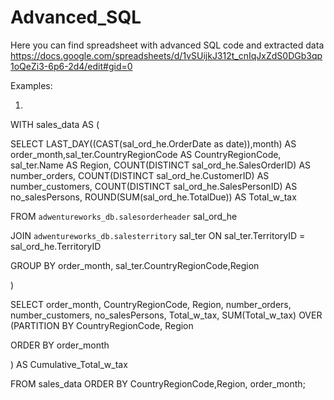 # Advanced_SQL
Here you can find spreadsheet with advanced SQL code and extracted data
https://docs.google.com/spreadsheets/d/1vSUijkJ312t_cnIqJxZdS0DGb3qp1oQeZi3-6p6-2d4/edit#gid=0

Examples:

1. 
WITH sales_data AS (

SELECT LAST_DAY((CAST(sal_ord_he.OrderDate as date)),month) AS order_month,sal_ter.CountryRegionCode AS CountryRegionCode, sal_ter.Name AS Region, COUNT(DISTINCT sal_ord_he.SalesOrderID) AS number_orders, COUNT(DISTINCT sal_ord_he.CustomerID) AS number_customers, COUNT(DISTINCT sal_ord_he.SalesPersonID) AS no_salesPersons, 
ROUND(SUM(sal_ord_he.TotalDue)) AS Total_w_tax

FROM `adwentureworks_db.salesorderheader` sal_ord_he

JOIN `adwentureworks_db.salesterritory` sal_ter ON sal_ter.TerritoryID = sal_ord_he.TerritoryID

GROUP BY order_month, sal_ter.CountryRegionCode,Region

)

SELECT order_month, CountryRegionCode, Region, number_orders, number_customers, no_salesPersons, Total_w_tax, SUM(Total_w_tax) OVER (PARTITION BY CountryRegionCode, Region 

ORDER BY order_month

) AS Cumulative_Total_w_tax

FROM sales_data
ORDER BY CountryRegionCode,Region, order_month;
